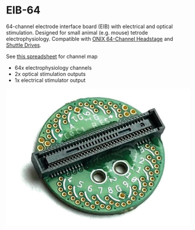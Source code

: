# EIB-64
64-channel electrode interface board (EIB) with electrical and optical
stimulation. Designed for small animal (e.g. mouse) tetrode electrophysiology.
Compatible with [ONIX 64-Channel Headstage](https://github.com/open-ephys/onix-headstage-64) and [Shuttle
Drives](https://open-ephys.org/shuttledrive).

See [this spreadsheet](https://docs.google.com/spreadsheets/d/1WYDymxNqGRtFPxn69H9JzeMgePpXcFSPHiWJYBE0lu4/edit?usp=sharing) for channel map 

- 64x electrophysiology channels
- 2x optical stimulation outputs
- 1x electrical stimulator output

![EIB-64 revision 1.2](./resources/eib-64.png)
